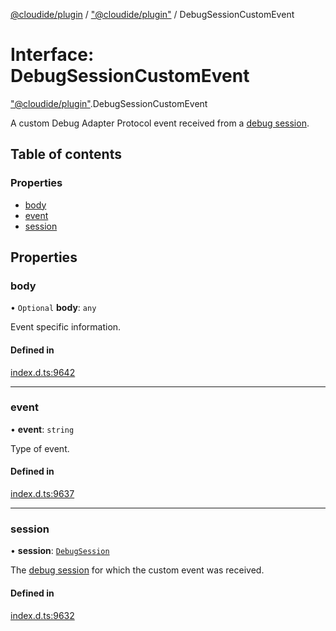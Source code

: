 [@cloudide/plugin](../README.md) / ["@cloudide/plugin"](../modules/_cloudide_plugin_.md) / DebugSessionCustomEvent

# Interface: DebugSessionCustomEvent

["@cloudide/plugin"](../modules/_cloudide_plugin_.md).DebugSessionCustomEvent

A custom Debug Adapter Protocol event received from a [debug session](#DebugSession).

## Table of contents

### Properties

- [body](cloudide_plugin_.DebugSessionCustomEvent.md#body)
- [event](cloudide_plugin_.DebugSessionCustomEvent.md#event)
- [session](cloudide_plugin_.DebugSessionCustomEvent.md#session)

## Properties

### body

• `Optional` **body**: `any`

Event specific information.

#### Defined in

[index.d.ts:9642](https://github.com/shuyaqian/cloudide-plugin-api/blob/26b31b9/index.d.ts#L9642)

___

### event

• **event**: `string`

Type of event.

#### Defined in

[index.d.ts:9637](https://github.com/shuyaqian/cloudide-plugin-api/blob/26b31b9/index.d.ts#L9637)

___

### session

• **session**: [`DebugSession`](cloudide_plugin_.DebugSession.md)

The [debug session](#DebugSession) for which the custom event was received.

#### Defined in

[index.d.ts:9632](https://github.com/shuyaqian/cloudide-plugin-api/blob/26b31b9/index.d.ts#L9632)
